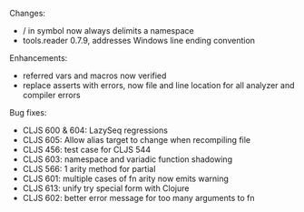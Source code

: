 
Changes:

* / in symbol now always delimits a namespace
* tools.reader 0.7.9, addresses Windows line ending convention

Enhancements:

* referred vars and macros now verified
* replace asserts with errors, now file and line location for all analyzer and compiler errors

Bug fixes:

* CLJS 600 & 604: LazySeq regressions
* CLJS 605: Allow alias target to change when recompiling file
* CLJS 456: test case for CLJS 544
* CLJS 603: namespace and variadic function shadowing
* CLJS 566: 1 arity method for partial
* CLJS 601: multiple cases of fn arity now emits warning
* CLJS 613: unify try special form with Clojure
* CLJS 602: better error message for too many arguments to fn